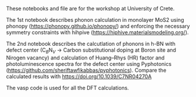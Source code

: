 
These notebooks and file are for the workshop at University of Crete.

The 1st notebook describes phonon calculation in monolayer MoS2 using phonopy (https://phonopy.github.io/phonopy/) and enforcing the necessary symmetry constraints with hihpive (https://hiphive.materialsmodeling.org/).

The 2nd notebook describes the calcutlation of phonons in h-BN with defect center (C$_B$N$_V$  -> Carbon substitutional doping at Boron site and Nirogen vacancy) and calculation of Huang–Rhys (HR) factor and photoluminescence spectra for the defect center using Pyphotonics (https://github.com/sheriftawfikabbas/pyphotonics).  Compare the calculated results with https://doi.org/10.1039/C7NR04270A

The vasp code is used for all the DFT calculations.
